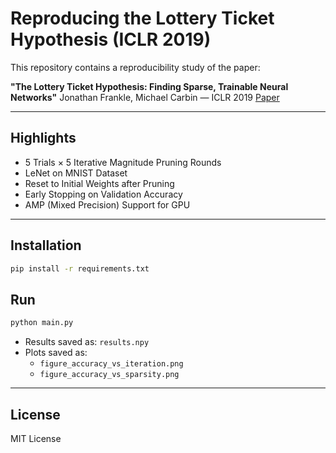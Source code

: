 # Reproducing the Lottery Ticket Hypothesis (ICLR 2019)

This repository contains a reproducibility study of the paper:

**"The Lottery Ticket Hypothesis: Finding Sparse, Trainable Neural Networks"**
Jonathan Frankle, Michael Carbin — ICLR 2019
[Paper](https://arxiv.org/abs/1803.03635)

---

## Highlights

- 5 Trials × 5 Iterative Magnitude Pruning Rounds
- LeNet on MNIST Dataset
- Reset to Initial Weights after Pruning
- Early Stopping on Validation Accuracy
- AMP (Mixed Precision) Support for GPU

---

## Installation

```bash
pip install -r requirements.txt
```

## Run

```bash
python main.py
```

- Results saved as: `results.npy`
- Plots saved as:
  - `figure_accuracy_vs_iteration.png`
  - `figure_accuracy_vs_sparsity.png`

---

## License

MIT License
